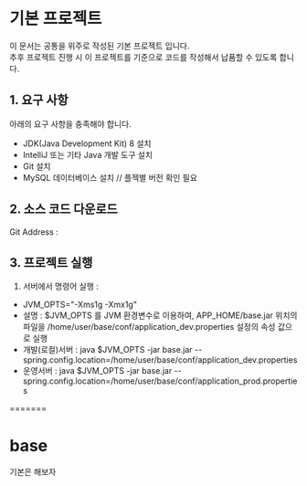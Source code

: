 # 기본 프로젝트
이 문서는 공통을 위주로 작성된 기본 프로젝트 입니다.  
추후 프로젝트 진행 시 이 프로젝트를 기준으로 코드를 작성해서 납품할 수 있도록 합니다.

## 1. 요구 사항
아래의 요구 사항을 충족해야 합니다.
- JDK(Java Development Kit) 8 설치
- IntelliJ 또는 기타 Java 개발 도구 설치
- Git 설치
- MySQL 데이터베이스 설치 // 플젝별 버전 확인 필요


## 2. 소스 코드 다운로드
Git Address : 

## 3. 프로젝트 실행
1) 서버에서 명령어 실행 :
- JVM_OPTS="-Xms1g -Xmx1g"
- 설명 : $JVM_OPTS 를 JVM 환경변수로 이용하여, APP_HOME/base.jar 위치의 파일을 /home/user/base/conf/application_dev.properties 설정의 속성 값으로 실행
- 개발(로컬)서버 : java $JVM_OPTS -jar base.jar --spring.config.location=/home/user/base/conf/application_dev.properties
- 운영서버 : java $JVM_OPTS -jar base.jar --spring.config.location=/home/user/base/conf/application_prod.properties
 
=======
# base
기본은 해보자